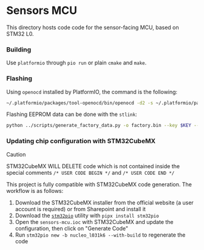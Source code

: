 # Sensors MCU
This directory hosts code code for the sensor-facing MCU, based on STM32 L0.

### Building
Use `platformio` through `pio run` or plain `cmake` and `make`.

### Flashing
Using `openocd` installed by PlatformIO, the command is the following:

```sh
~/.platformio/packages/tool-openocd/bin/openocd -d2 -s ~/.platformio/packages/tool-openocd/openocd/scripts -f interface/stlink.cfg -c "transport select hla_swd" -f target/stm32l0.cfg -c "program {.pio/build/nucleo_l031k6/firmware.elf}  verify reset; shutdown;"
```

Flashing EEPROM data can be done with the `stlink`:

```sh
python ../scripts/generate_factory_data.py -o factory.bin --key $KEY --id $ID --type $TYPE && st-flash --flash=1m write factory.bin 0x08080000
```

### Updating chip configuration with STM32CubeMX
> [!CAUTION]
> STM32CubeMX WILL DELETE code which is not contained inside the special comments `/* USER CODE BEGIN */` and `/* USER CODE END */`

This project is fully compatible with STM32CubeMX code generation. The workflow is as follows:
1. Download the STM32CubeMX installer from the official website (a user account is required) or from Sharepoint and install it
2. Download the [`stm32pio`](https://github.com/ussserrr/stm32pio) utility with `pipx install stm32pio`
3. Open the `sensors-mcu.ioc` with STM32CubeMX and update the configuration, then click on "Generate Code"
4. Run `stm32pio new -b nucleo_l031k6 --with-build` to regenerate the code